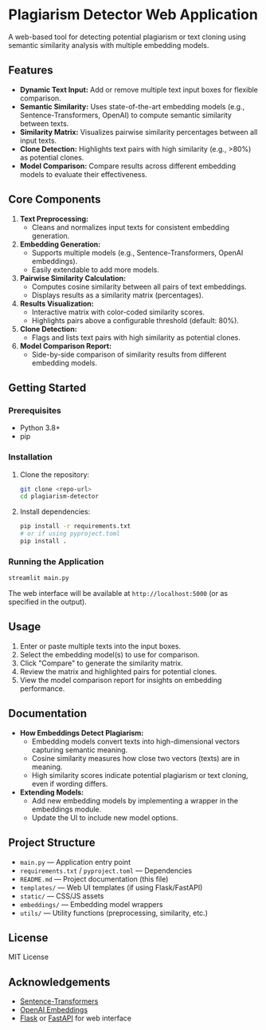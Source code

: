# Plagiarism Detector Web Application

A web-based tool for detecting potential plagiarism or text cloning using semantic similarity analysis with multiple embedding models.

## Features

- **Dynamic Text Input:** Add or remove multiple text input boxes for flexible comparison.
- **Semantic Similarity:** Uses state-of-the-art embedding models (e.g., Sentence-Transformers, OpenAI) to compute semantic similarity between texts.
- **Similarity Matrix:** Visualizes pairwise similarity percentages between all input texts.
- **Clone Detection:** Highlights text pairs with high similarity (e.g., >80%) as potential clones.
- **Model Comparison:** Compare results across different embedding models to evaluate their effectiveness.

## Core Components

1. **Text Preprocessing:**
   - Cleans and normalizes input texts for consistent embedding generation.
2. **Embedding Generation:**
   - Supports multiple models (e.g., Sentence-Transformers, OpenAI embeddings).
   - Easily extendable to add more models.
3. **Pairwise Similarity Calculation:**
   - Computes cosine similarity between all pairs of text embeddings.
   - Displays results as a similarity matrix (percentages).
4. **Results Visualization:**
   - Interactive matrix with color-coded similarity scores.
   - Highlights pairs above a configurable threshold (default: 80%).
5. **Clone Detection:**
   - Flags and lists text pairs with high similarity as potential clones.
6. **Model Comparison Report:**
   - Side-by-side comparison of similarity results from different embedding models.

## Getting Started

### Prerequisites
- Python 3.8+
- pip

### Installation
1. Clone the repository:
   ```bash
   git clone <repo-url>
   cd plagiarism-detector
   ```
2. Install dependencies:
   ```bash
   pip install -r requirements.txt
   # or if using pyproject.toml
   pip install .
   ```

### Running the Application
```bash
streamlit main.py
```
The web interface will be available at `http://localhost:5000` (or as specified in the output).

## Usage
1. Enter or paste multiple texts into the input boxes.
2. Select the embedding model(s) to use for comparison.
3. Click "Compare" to generate the similarity matrix.
4. Review the matrix and highlighted pairs for potential clones.
5. View the model comparison report for insights on embedding performance.

## Documentation
- **How Embeddings Detect Plagiarism:**
  - Embedding models convert texts into high-dimensional vectors capturing semantic meaning.
  - Cosine similarity measures how close two vectors (texts) are in meaning.
  - High similarity scores indicate potential plagiarism or text cloning, even if wording differs.
- **Extending Models:**
  - Add new embedding models by implementing a wrapper in the embeddings module.
  - Update the UI to include new model options.

## Project Structure
- `main.py` — Application entry point
- `requirements.txt` / `pyproject.toml` — Dependencies
- `README.md` — Project documentation (this file)
- `templates/` — Web UI templates (if using Flask/FastAPI)
- `static/` — CSS/JS assets
- `embeddings/` — Embedding model wrappers
- `utils/` — Utility functions (preprocessing, similarity, etc.)

## License
MIT License

## Acknowledgements
- [Sentence-Transformers](https://www.sbert.net/)
- [OpenAI Embeddings](https://platform.openai.com/docs/guides/embeddings)
- [Flask](https://flask.palletsprojects.com/) or [FastAPI](https://fastapi.tiangolo.com/) for web interface
